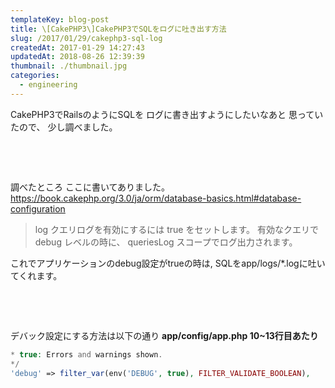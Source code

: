```yaml
---
templateKey: blog-post
title: \[CakePHP3\]CakePHP3でSQLをログに吐き出す方法
slug: /2017/01/29/cakephp3-sql-log
createdAt: 2017-01-29 14:27:43
updatedAt: 2018-08-26 12:39:39
thumbnail: ./thumbnail.jpg
categories: 
  - engineering
---
```


CakePHP3でRailsのようにSQLを
ログに書き出すようにしたいなあと
思っていたので、
少し調べました。

&nbsp;

<div class="after-intro"></div>

&nbsp;

調べたところ
ここに書いてありました。
<a href="https://book.cakephp.org/3.0/ja/orm/database-basics.html#database-configuration">https://book.cakephp.org/3.0/ja/orm/database-basics.html#database-configuration</a>
<blockquote>log
クエリログを有効にするには true をセットします。 有効なクエリで debug レベルの時に、 queriesLog スコープでログ出力されます。</blockquote>
これでアプリケーションのdebug設定がtrueの時は,
SQLをapp/logs/*.logに吐いてくれます。

&nbsp;

&nbsp;

デバック設定にする方法は以下の通り
<strong>app/config/app.php 10~13行目あたり</strong>


```php
* true: Errors and warnings shown.
*/
'debug' => filter_var(env('DEBUG', true), FILTER_VALIDATE_BOOLEAN),


```
